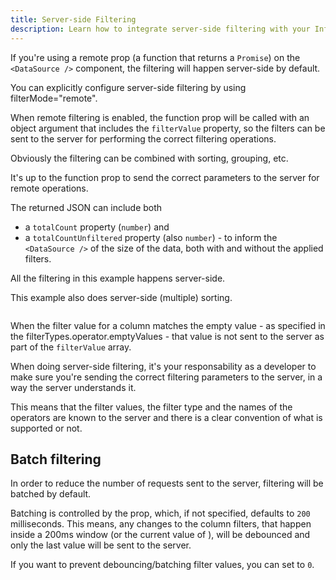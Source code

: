 ```yaml
---
title: Server-side Filtering
description: Learn how to integrate server-side filtering with your InfiniteTable React DataGrid
---
```


If you're using a remote <DPropLink name="data" /> prop (a function that returns a `Promise`) on the `<DataSource />` component, the filtering will happen server-side by default.

<Note>

You can explicitly configure server-side filtering by using <DPropLink name="filterMode">filterMode="remote"</DPropLink>.

</Note>

When remote filtering is enabled, the <DPropLink name="data" /> function prop will be called with an object argument that includes the `filterValue` property, so the filters can be sent to the server for performing the correct filtering operations.


<Note>

Obviously the filtering can be combined with sorting, grouping, etc.

It's up to the <DPropLink name="data" /> function prop to send the correct parameters to the server for remote operations.

The returned JSON can include both 
* a `totalCount` property (`number`) and
* a `totalCountUnfiltered` property (also `number`) - to inform the `<DataSource />` of the size of the data, both with and without the applied filters.

</Note>


<Sandpack title="Server-side filtering example">

<Description>

All the filtering in this example happens server-side.

This example also does server-side (multiple) sorting.

</Description>

```ts file=server-side-example.page.tsx
```

</Sandpack>


<Note>

When the filter value for a column matches the empty value - as specified in the <DPropLink name="filterTypes">filterTypes.operator.emptyValues</DPropLink> - that value is not sent to the server as part of the `filterValue` array.
</Note>

<Note>

When doing server-side filtering, it's your responsability as a developer to make sure you're sending the correct filtering parameters to the server, in a way the server understands it.

This means that the filter values, the filter type and the names of the operators are known to the server and there is a clear convention of what is supported or not.

</Note>

## Batch filtering

In order to reduce the number of requests sent to the server, filtering will be batched by default.

Batching is controlled by the <DPropLink name="filterDelay"/> prop, which, if not specified, defaults to `200` milliseconds. This means, any changes to the column filters, that happen inside a 200ms window (or the current value of <DPropLink name="filterDelay"/>), will be debounced and only the last value will be sent to the server.

<Note>

If you want to prevent debouncing/batching filter values, you can set <DPropLink name="filterDelay"/> to `0`.

</Note>
